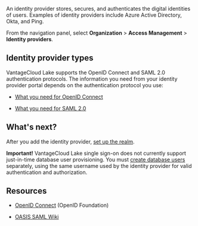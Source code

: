 An identity provider stores, secures, and authenticates the digital identities of users. Examples of identity providers include Azure Active Directory, Okta, and Ping.

From the navigation panel, select **Organization** > **Access Management** > **Identity providers**.

## Identity provider types


VantageCloud Lake supports the OpenID Connect and SAML 2.0 authentication protocols. The information you need from your identity provider portal depends on the authentication protocol you use:

-   [What you need for OpenID Connect](lfb1680194800865.md)


-   [What you need for SAML 2.0](dhs1680194823192.md)


## What's next?


After you add the identity provider, [set up the realm](ruf1680184116601.md).

**Important!** VantageCloud Lake single sign-on does not currently support just-in-time database user provisioning. You must [create database users](wxe1659392685092.md) separately, using the same username used by the identity provider for valid authentication and authorization.

## Resources


-   [OpenID Connect](https://openid.net/connect/) (OpenID Foundation)


-   [OASIS SAML Wiki](https://wiki.oasis-open.org/security/FrontPage)


